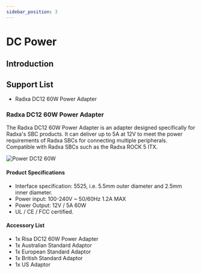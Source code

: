 ```yaml
---
sidebar_position: 3
---
```


# DC Power

## Introduction

## Support List

- Radxa DC12 60W Power Adapter

### Radxa DC12 60W Power Adapter

The Radxa DC12 60W Power Adapter is an adapter designed specifically for Radxa's SBC products. It can deliver up to 5A at 12V to meet the power requirements of Radxa SBCs for connecting multiple peripherals. Compatible with Radxa SBCs such as the Radxa ROCK 5 ITX.

![Power DC12 60W](/img/accessories/power-dc12-60w.webp)

#### Product Specifications

- Interface specification: 5525, i.e. 5.5mm outer diameter and 2.5mm inner diameter.
- Power input: 100-240V ~ 50/60Hz 1.2A MAX
- Power Output: 12V / 5A 60W
- UL / CE / FCC certified.

#### Accessory List

- 1x Risa DC12 60W Power Adapter
- 1x Australian Standard Adaptor
- 1x European Standard Adaptor
- 1x British Standard Adaptor
- 1x US Adaptor
